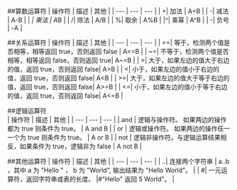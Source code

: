 ##算数运算符
| 操作符 | 描述 | 其他 |
| --- | --- | --- |
| +| 加法 | A+B |
| -| 减法 | A-B |
| *| 乘法 | A*B |
| /| 除法 | A/B |
| %| 取余 | A%B |
|^| 乘幂 | A^B |
| -| 负号 | -A |

##关系运算符
| 操作符 | 描述 | 其他 |
| --- | --- | --- |
| ==| 等于，检测两个值是否相等，相等返回 true，否则返回 false | A==B |
| ~=| 不等于，检测两个值是否相等，相等返回 false，否则返回 true| A~=B |
| >| 大于，如果左边的值大于右边的值，返回 true，否则返回 false| A>B |
| <| 小于，如果左边的值小于右边的值，返回 true，否则返回 false| A<B |
| >=| 大于，如果左边的值大于等于右边的值，返回 true，否则返回 false| A>=B |
| <=| 小于，如果左边的值小于等于右边的值，返回 true，否则返回 false| A<=B |

##逻辑运算符  
| 操作符 | 描述 | 其他 |
| --- | --- | --- |
| and | 逻辑与操作符。 如果两边的操作都为 true 则条件为 true。	 | A and B |
| or | 逻辑或操作符。 如果两边的操作任一一个为 true 则条件为 true。	 | A or B |
| not | 逻辑非操作符。与逻辑运算结果相反，如果条件为 true，逻辑非为 false	 | A not B |

##其他运算符
| 操作符 | 描述 | 其他 |
| --- | --- | --- |
| ..| 连接两个字符串 | 	a..b ，其中 a 为 "Hello " ， b 为 "World", 输出结果为 "Hello World"。 |
| #| 一元运算符，返回字符串或表的长度。 |#"Hello" 返回 5 World"。 |
